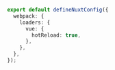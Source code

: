 ```ts [app.config.ts]
export default defineNuxtConfig({
  webpack: {
    loaders: {
      vue: {
        hotReload: true,
      },
    },
  },
});
```
